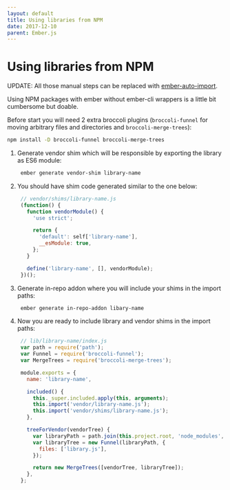 ```yaml
---
layout: default
title: Using libraries from NPM
date: 2017-12-10
parent: Ember.js
---
```


# Using libraries from NPM

UPDATE: All those manual steps can be replaced with [ember-auto-import](https://github.com/ef4/ember-auto-import).

Using NPM packages with ember without ember-cli wrappers is a little bit cumbersome but doable.

Before start you will need 2 extra broccoli plugins (`broccoli-funnel` for moving arbitrary files and directories and `broccoli-merge-trees`):

```bash
npm install -D broccoli-funnel broccoli-merge-trees
```

1. Generate vendor shim which will be responsible by exporting the library as ES6 module:

   ```bash
    ember generate vendor-shim library-name
   ```

2. You should have shim code generated similar to the one below:

   ```javascript
    // vendor/shims/library-name.js
    (function() {
      function vendorModule() {
        'use strict';
   
        return {
          'default': self['library-name'],
          __esModule: true,
        };
      }
   
      define('library-name', [], vendorModule);
    })();
   ```

3. Generate in-repo addon where you will include your shims in the import paths:

   ```bash
    ember generate in-repo-addon libary-name
   ```

4. Now you are ready to include library and vendor shims in the import paths:

   ```javascript
    // lib/library-name/index.js
    var path = require('path');
    var Funnel = require('broccoli-funnel');
    var MergeTrees = require('broccoli-merge-trees');
   
    module.exports = {
      name: 'library-name',
   
      included() {
        this._super.included.apply(this, arguments);
        this.import('vendor/library-name.js');
        this.import('vendor/shims/library-name.js');
      },
   
      treeForVendor(vendorTree) {
        var libraryPath = path.join(this.project.root, 'node_modules', 'library');
        var libraryTree = new Funnel(libraryPath, {
          files: ['library.js'],
        });
   
        return new MergeTrees([vendorTree, libraryTree]);
      },
    };
   ```
